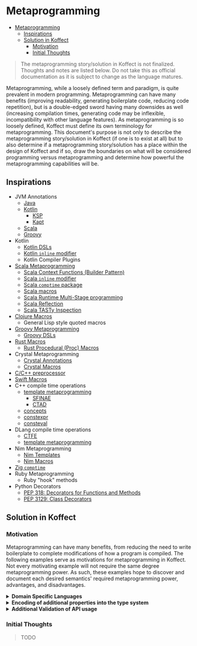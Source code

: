 # Metaprogramming

<!-- TOC -->
* [Metaprogramming](#metaprogramming)
  * [Inspirations](#inspirations)
  * [Solution in Koffect](#solution-in-koffect)
    * [Motivation](#motivation)
    * [Initial Thoughts](#initial-thoughts)
<!-- TOC -->

> The metaprogramming story/solution in Koffect is not finalized. Thoughts and notes are listed below.
> Do not take this as official documentation as it is subject to change as the language matures.

Metaprogramming, while a loosely defined term and paradigm, is quite prevalent in modern programming. Metaprogramming can
have many benefits (improving readability, generating boilerplate code, reducing code repetition), but is a double-edged
sword having many downsides as well (increasing compilation times, generating code may be inflexible, incompatibility with
other language features). As metaprogramming is so loosely defined, Koffect must define its own terminology for metaprogramming.
This document's purpose is not only to describe the metaprogramming story/solution in Koffect (if one is to exist at all)
but to also determine if a metaprogramming story/solution has a place within the design of Koffect and if so, draw the 
boundaries on what will be considered programming versus metaprogramming and determine how powerful the metaprogramming
capabilities will be.

## Inspirations

- JVM Annotations
  - [Java](https://docs.oracle.com/javase/tutorial/java/annotations/)
  - [Kotlin](https://kotlinlang.org/docs/annotations.html)
    - [KSP](https://kotlinlang.org/docs/ksp-overview.html)
    - [Kapt](https://kotlinlang.org/docs/kapt.html)
  - [Scala](https://docs.scala-lang.org/tour/annotations.html)
  - [Groovy](https://groovy-lang.org/objectorientation.html#_annotations)
- Kotlin
  - [Kotlin DSLs](https://kotlinlang.org/docs/type-safe-builders.html) 
  - [Kotlin `inline` modifier](https://kotlinlang.org/docs/inline-functions.html)
  - Kotlin Compiler Plugins
- [Scala Metaprogramming](https://docs.scala-lang.org/scala3/reference/metaprogramming/)
  - [Scala Context Functions (Builder Pattern)](https://docs.scala-lang.org/scala3/reference/contextual/context-functions.html#example-builder-pattern-1)  
  - [Scala `inline` modifier](https://docs.scala-lang.org/scala3/reference/metaprogramming/inline.html)
  - [Scala `comptime` package](https://docs.scala-lang.org/scala3/reference/metaprogramming/compiletime-ops.html)
  - [Scala macros](https://docs.scala-lang.org/scala3/reference/metaprogramming/macros.html)
  - [Scala Runtime Multi-Stage programming](https://docs.scala-lang.org/scala3/reference/metaprogramming/staging.html)
  - [Scala Reflection](https://docs.scala-lang.org/scala3/reference/metaprogramming/reflection.html)
  - [Scala TASTy Inspection](https://docs.scala-lang.org/scala3/reference/metaprogramming/tasty-inspect.html)
- [Clojure Macros](https://clojure-doc.org/articles/language/macros/)
  - General Lisp style quoted macros
- [Groovy Metaprogramming](https://groovy-lang.org/metaprogramming.html)
  - [Groovy DSLs](https://docs.groovy-lang.org/docs/latest/html/documentation/core-domain-specific-languages.html)
- [Rust Macros](https://doc.rust-lang.org/book/ch19-06-macros.html)
  - [Rust Procedural (Proc) Macros](https://doc.rust-lang.org/reference/procedural-macros.html)
- Crystal Metaprogramming
  - [Crystal Annotations](https://crystal-lang.org/reference/1.12/syntax_and_semantics/annotations/index.html)
  - [Crystal Macros](https://crystal-lang.org/reference/1.12/syntax_and_semantics/macros/index.html)
- [C/C++ preprocessor](https://en.cppreference.com/w/cpp/preprocessor)
- [Swift Macros](https://docs.swift.org/swift-book/documentation/the-swift-programming-language/macros/)
- C++ compile time operations
  - [template metaprogramming](https://en.cppreference.com/w/cpp/language/templates)
    - [SFINAE](https://en.cppreference.com/w/cpp/language/sfinae)
    - [CTAD](https://en.cppreference.com/w/cpp/language/class_template_argument_deduction)
  - [concepts](https://en.cppreference.com/w/cpp/language/constraints)
  - [constexpr](https://en.cppreference.com/w/cpp/language/constexpr)
  - [consteval](https://en.cppreference.com/w/cpp/language/consteval)
- DLang compile time operations
  - [CTFE](https://tour.dlang.org/tour/en/gems/compile-time-function-evaluation-ctfe)
  - [template metaprogramming](https://tour.dlang.org/tour/en/gems/template-meta-programming)
- Nim Metaprogramming
  - [Nim Templates](https://nim-lang.org/docs/tut2.html#templates)
  - [Nim Macros](https://nim-lang.org/docs/macros.html)
- [Zig `comptime`](https://ziglang.org/documentation/master/#comptime)
- Ruby Metaprogramming
  - Ruby "hook" methods
- Python Decorators
  - [PEP 318: Decorators for Functions and Methods](https://peps.python.org/pep-0318/)
  - [PEP 3129: Class Decorators](https://peps.python.org/pep-3129/)

## Solution in Koffect

### Motivation

Metaprogramming can have many benefits, from reducing the need to write boilerplate to complete modifications of how a
program is compiled. The following examples serve as motivations for metaprogramming in Koffect. Not every motivating 
example will not require the same degree metaprogramming power. As such, these examples hope to discover and document each
desired semantics' required metaprogramming power, advantages, and disadvantages. 

<details>
<summary><b>Domain Specific Languages</b></summary>

> TODO

</details>

<details>
<summary><b>Encoding of additional properties into the type system</b></summary>

Encoding additional properties into the type system does not necessarily entail metaprogramming. Metadata on types can
be encoded simply with marker interfaces (such as Java's [`RandomAccess`](https://docs.oracle.com/javase/8/docs/api/java/util/RandomAccess.html)
interface). However, this is simply additional information about a type (hence the name metadata). Additional properties
is a step further than just information, it is also the encoding of an (additional) API onto a type or family of types
that can then be utilized by the developer. 

A prime example of an additional property that also exposes an API is [commutativity](https://en.wikipedia.org/wiki/Commutative_property).
For an arbitrary function `foo` of type `(A, B) -> C`, the only way to invoke the function is `foo(someA, someB)`, however, 
in some cases of `foo` and cases of `A`, `B`, and `C`, `foo(someA, someB) == foo(someB, someA)` and so an equivalently
valid overload for `foo` is `(B, A) -> C`. Under the commutativity property, a singular function can be called with a multitude
of differing argument orders. An example function would be numerical addition. Let `foo = +` and `A == B == C`, then the
operation `someA + someB == someC == someB + someA` is trivially solvable (definition of `+` on integers). For when `A != B`
but `A == C || B == C`, this case can also be trivially solvable with a more robust type of `C = Dominating of A or B` 
(definition of `+` on integers with implicit widening semantics, such that `i32 + i64` will implicitly be dominated by
`i64` and therefore implicitly widened).

If the property of commutativity is encoded into the type system, the compiler may be able to better inform overload
resolution to more performant versions of functions. A prime example of this is already seen in C++: [`std::reduce`](https://en.cppreference.com/w/cpp/algorithm/reduce)
versus [`std::accumulate`](https://en.cppreference.com/w/cpp/algorithm/accumulate). Both `reduce` and `accumulate` perform
the same operation, a `fold`, however, the difference between the two functions is the assumptions made about binary operation
performed. `reduce` requires the binary operation to be *associative* and *commutative* due to the possibility of the order
of operations being rearranged. This allows for `reduce` to be able to be trivially parallelizable and as such this is
reflected in the API of both functions: `reduce` may accept an execution policy while `accumulate` may not.

While C++ leaves this property of commutativity to be an implicit contract of the `reduce` function which if not followed
leads to undefined behavior, said property could be promoted to a contextual declaration in Koffect. Furthermore, C++
leaves the definition of the binary operation to be restricted to the first case discussed above (where the parameter and
return types must be constructively equivalent, meaning they are either equivalent or implicitly convertible). To allow
for Koffect to handle both cases discussed above, this proposed metaprogramming solution would be when a function `foo` 
is marked with `context(Commutative)` (for example) with the type signature of `(A, B) -> C`, an equivalent overload is
generated with the signature `(B, A) -> C` which essentially just flip the order of the operands to call to the first
definition of `foo` (if `A == B` in the type signature, then secondary overload is unnecessary). In practice, this would 
look like the following:

> The following code example is not final. The syntax may change as it is highly dependent on the design of "metacontext"s

```kotlin
context(Commutative)
fun intAddDouble(int: Int, double: Double): Double = int.toDouble() + double

// the following function signature would be "generated"
context(Commutative)
fun intAddDouble(double: Double, int: Int): Double = intAddDouble(int, double)
```

The above function `intAddDouble` is of type `(Int, Double) -> Double` and has been marked with `context(Commutative)`. 
This means that the definition of `intAddDouble` is a commutative operation and therefore is also of type `(Double, Int) -> 
Double`. The second definition, `(Double, Int) -> Double`, will now be synthesized by the compiler to make calls to it
valid which will simply flip the order of the arguments to rely on the original definition of `intAddDouble` (this synthesized
definition could be marked as inline/tailcall to remove the need for an additional call frame to be added to the stack).

The above example outlines the usage and benefits from being to encode commutativity into the type system. This can be
generalized to any property, allowing for resolution to choose more performant algorithms with more knowledge about the
arguments and the context in which function is operating in without limiting the API in which it can be applied on.
Furthermore, it can further encode correctness into the type system without hindrance to the API. However, nothing is for
free. The above example reuses context declarations as its magic "point of entry" and may make context declarations a loaded
concept as they are for both regular contexts and "metacontexts". "Metacontext"s by definition are also a context, so this
follows logical sense that both utilize the same mechanisms, however, it may lead to developer frustration as it is not
understood how or why the magic happens (most likely causing build failures or undesired behavior).

> The current design around "metacontext"s does not have any identifiable markers differentiating a normal context from
> a "metacontext" without prior knowledge. Idealistically, documentation and proper naming of a "metacontext" would fill
> this gap, though this is once again idealistic. Perhaps some sort of marker sigill could be utilized akin to `@` in 
> Java/Kotlin annotations or Python decorators. Further deliberation is required.

To achieve the desired usage of the above example, context declarations would now also effectively act as markers akin to
annotations/decorators from other languages. Furthermore, some form of processing of source code is now tied to context
declaration. This processing can have varying levels of power. Three main tiers of power stand out currently are:
- Python decorators (the lowest tier): Decorators are simply functions which return new functions/classes. At its simplest,
decorator functions are simply wrappers around the function which they decorate, allowing for injection of behavior such
as logging or argument validation. More complex decorators can be created, as seen with decorators such as `@dataclass`
which allow for introspection into a class object and creation of a new class, with additional methods and behavior.
  - Pros: 
    - simplistic: they are just HOFs
  - Cons: 
    - decorators may be too simplistic: to create decorators which do more than just simple behavior injection, the code 
can become quite complex
- Ruby "hook" methods (the middle tier): "Hook" methods are functions which are executed on an event. Ruby's dynamic and
open nature allows these "hook" methods to perform a wide variety of actions, from simply executing logging logic to complete
modification of a class/function/object and its properties. Such "hook" methods like `method_missing`, which is called when a
method on an object is not found, and `included`/`extended`, which are called when a module is `include`d/`extend`ed.
  - Pros: 
    - no magic at usage: just implement a "hook" method corresponding to event and the usage will look the same
    - defined per type: no validation that it is being used on the correct type is needed
  - Cons: 
    - reserving method names\[1\]: essentially introduces soft keywords
    - spooky action from a distance: familiarity with each "hook" method required as there is no indication at usage which 
requires a consumer to know that said type defines a "hook" method
- Additional Build Step (the highest tier): An additional build step can come in many forms. Preprocessor macros, annotation
processing, compiler plugins, and more. It can range from simple textual replacement to full source code analysis, generation,
and modification. 
  - Pros: 
    - power: being an additional build step, the level of magic is choose-able. analysis can be performed to remove the
need for markers at usage. additional code can be generated. existing code can be modified. anything is possible.
  - Cons: 
    - additional build step: this may lead to an increase in build times, as any analysis, generation, or modification may
take place which the additional step is running

> \[1\]: Crystal also has the notion of "hook methods", however, they are defined as "hook" macros. This somewhat alleviates
> the downside of "hook" methods being reserved as macros as less commonly part of a public facing API and once again allow
> for the "hook" method's name to be used as a method.

Given these three tiers of power, the desired usage of the above example can most likely be achieved with all three tiers.
Each tier of power has its own tradeoffs and for reasons stated below, the most likely candidate for implementing this
type of metaprogramming in Koffect will be through an additional build step, ideally through compiler plugins.

> TODO: how to implement said "metacontext"s (currently a black box)

</details>

<details>
<summary><b>Additional Validation of API usage</b></summary>

> TODO

</details>

### Initial Thoughts

> TODO